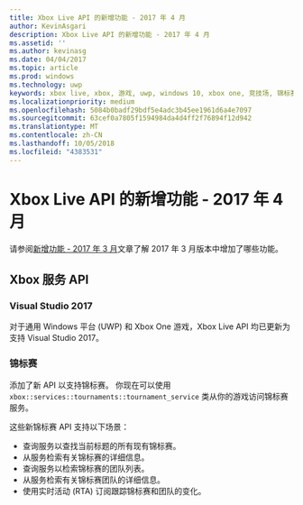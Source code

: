 ```yaml
---
title: Xbox Live API 的新增功能 - 2017 年 4 月
author: KevinAsgari
description: Xbox Live API 的新增功能 - 2017 年 4 月
ms.assetid: ''
ms.author: kevinasg
ms.date: 04/04/2017
ms.topic: article
ms.prod: windows
ms.technology: uwp
keywords: xbox live, xbox, 游戏, uwp, windows 10, xbox one, 竞技场, 锦标赛
ms.localizationpriority: medium
ms.openlocfilehash: 5084b0badf29bdf5e4adc3b45ee1961d6a4e7097
ms.sourcegitcommit: 63cef0a7805f1594984da4d4ff2f76894f12d942
ms.translationtype: MT
ms.contentlocale: zh-CN
ms.lasthandoff: 10/05/2018
ms.locfileid: "4383531"
---
```

# <a name="whats-new-for-the-xbox-live-apis---april-2017"></a>Xbox Live API 的新增功能 - 2017 年 4 月

请参阅[新增功能 - 2017 年 3 月](1703-whats-new.md)文章了解 2017 年 3 月版本中增加了哪些功能。

## <a name="xbox-services-apis"></a>Xbox 服务 API

### <a name="visual-studio-2017"></a>Visual Studio 2017

对于通用 Windows 平台 (UWP) 和 Xbox One 游戏，Xbox Live API 均已更新为支持 Visual Studio 2017。

### <a name="tournaments"></a>锦标赛

添加了新 API 以支持锦标赛。 你现在可以使用 `xbox::services::tournaments::tournament_service` 类从你的游戏访问锦标赛服务。

这些新锦标赛 API 支持以下场景：

* 查询服务以查找当前标题的所有现有锦标赛。
* 从服务检索有关锦标赛的详细信息。
* 查询服务以检索锦标赛的团队列表。
* 从服务检索有关锦标赛团队的详细信息。
* 使用实时活动 (RTA) 订阅跟踪锦标赛和团队的变化。

